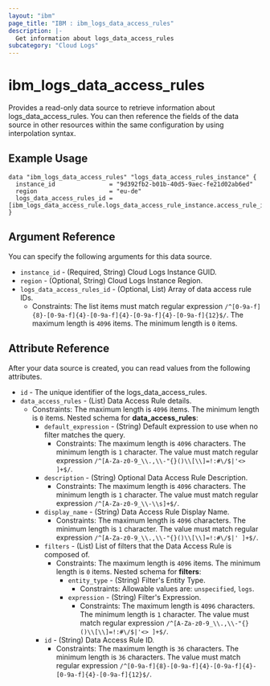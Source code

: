 ```yaml
---
layout: "ibm"
page_title: "IBM : ibm_logs_data_access_rules"
description: |-
  Get information about logs_data_access_rules
subcategory: "Cloud Logs"
---
```


# ibm_logs_data_access_rules

Provides a read-only data source to retrieve information about logs_data_access_rules. You can then reference the fields of the data source in other resources within the same configuration by using interpolation syntax.

## Example Usage

```hcl
data "ibm_logs_data_access_rules" "logs_data_access_rules_instance" {
  instance_id               = "9d392fb2-b01b-40d5-9aec-fe21d02ab6ed"
  region                    = "eu-de"
  logs_data_access_rules_id = [ibm_logs_data_access_rule.logs_data_access_rule_instance.access_rule_id]
}

```

## Argument Reference

You can specify the following arguments for this data source.

* `instance_id` - (Required, String)  Cloud Logs Instance GUID.
* `region` - (Optional, String) Cloud Logs Instance Region.
* `logs_data_access_rules_id` - (Optional, List) Array of data access rule IDs.
  * Constraints: The list items must match regular expression `/^[0-9a-f]{8}-[0-9a-f]{4}-[0-9a-f]{4}-[0-9a-f]{4}-[0-9a-f]{12}$/`. The maximum length is `4096` items. The minimum length is `0` items.

## Attribute Reference

After your data source is created, you can read values from the following attributes.

* `id` - The unique identifier of the logs_data_access_rules.
* `data_access_rules` - (List) Data Access Rule details.
  * Constraints: The maximum length is `4096` items. The minimum length is `0` items.
Nested schema for **data_access_rules**:
	* `default_expression` - (String) Default expression to use when no filter matches the query.
	  * Constraints: The maximum length is `4096` characters. The minimum length is `1` character. The value must match regular expression `/^[A-Za-z0-9_\\.,\\-"{}()\\[\\]=!:#\/$|'<> ]+$/`.
	* `description` - (String) Optional Data Access Rule Description.
	  * Constraints: The maximum length is `4096` characters. The minimum length is `1` character. The value must match regular expression `/^[A-Za-z0-9_\\-\\s]+$/`.
	* `display_name` - (String) Data Access Rule Display Name.
	  * Constraints: The maximum length is `4096` characters. The minimum length is `1` character. The value must match regular expression `/^[A-Za-z0-9_\\.,\\-"{}()\\[\\]=!:#\/$|' ]+$/`.
	* `filters` - (List) List of filters that the Data Access Rule is composed of.
	  * Constraints: The maximum length is `4096` items. The minimum length is `0` items.
	Nested schema for **filters**:
		* `entity_type` - (String) Filter's Entity Type.
		  * Constraints: Allowable values are: `unspecified`, `logs`.
		* `expression` - (String) Filter's Expression.
		  * Constraints: The maximum length is `4096` characters. The minimum length is `1` character. The value must match regular expression `/^[A-Za-z0-9_\\.,\\-"{}()\\[\\]=!:#\/$|'<> ]+$/`.
	* `id` - (String) Data Access Rule ID.
	  * Constraints: The maximum length is `36` characters. The minimum length is `36` characters. The value must match regular expression `/^[0-9a-f]{8}-[0-9a-f]{4}-[0-9a-f]{4}-[0-9a-f]{4}-[0-9a-f]{12}$/`.

